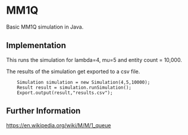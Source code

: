 # MM1Q

Basic MM1Q simulation in Java.

## Implementation

This runs the simulation for lambda=4, mu=5 and entity count = 10,000.

The results of the simulation get exported to a csv file.

        Simulation simulation = new Simulation(4,5,10000);
        Result result = simulation.runSimulation();
        Export.output(result,"results.csv");

## Further Information

https://en.wikipedia.org/wiki/M/M/1_queue
